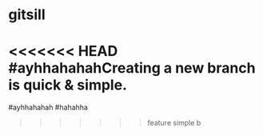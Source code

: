 # gitsill
<<<<<<< HEAD
#ayhhahahahCreating a new branch is quick & simple.
=======
#ayhhahahah
#hahahha
>>>>>>> feature
simple b
